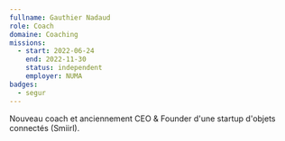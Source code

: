 ```yaml
---
fullname: Gauthier Nadaud
role: Coach
domaine: Coaching
missions:
  - start: 2022-06-24
    end: 2022-11-30
    status: independent
    employer: NUMA
badges:
  - segur
---
```


Nouveau coach et anciennement CEO & Founder d'une startup d'objets connectés (Smiirl).

